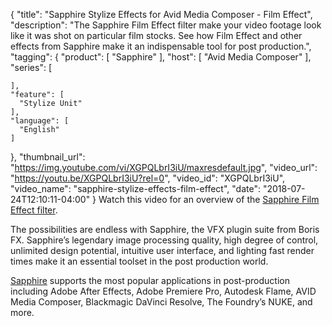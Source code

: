 {
  "title": "Sapphire Stylize Effects for Avid Media Composer - Film Effect",
  "description": "The Sapphire Film Effect filter make your video footage look like it was shot on particular film stocks. See how Film Effect and other effects from Sapphire make it an indispensable tool for post production.",
  "tagging": {
    "product": [
      "Sapphire"
    ],
    "host": [
      "Avid Media Composer"
    ],
    "series": [

    ],
    "feature": [
      "Stylize Unit"
    ],
    "language": [
      "English"
    ]
  },
  "thumbnail_url": "https://img.youtube.com/vi/XGPQLbrI3iU/maxresdefault.jpg",
  "video_url": "https://youtu.be/XGPQLbrI3iU?rel=0",
  "video_id": "XGPQLbrI3iU",
  "video_name": "sapphire-stylize-effects-film-effect",
  "date": "2018-07-24T12:10:11-04:00"
}
Watch this video for an overview of the [Sapphire Film Effect filter](/effects/sapphire-filmeffect/). 

The possibilities are endless with Sapphire, the VFX plugin suite from Boris FX. Sapphire’s legendary image processing quality, high degree of control, unlimited design potential, intuitive user interface, and lighting fast render times make it an essential toolset in the post production world.

[Sapphire](/products/sapphire/) supports the most popular applications in post-production including Adobe After Effects, Adobe Premiere Pro, Autodesk Flame, AVID Media Composer, Blackmagic DaVinci Resolve, The Foundry’s NUKE, and more.
